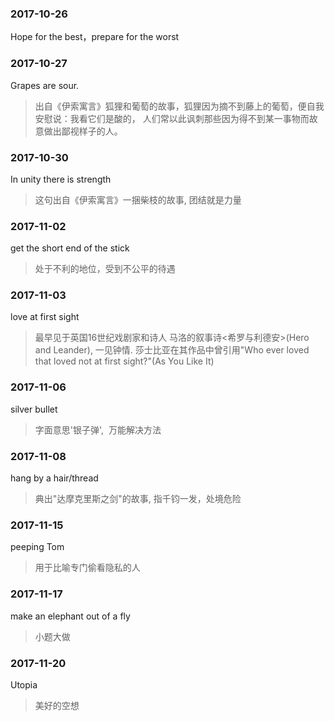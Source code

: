 
### 2017-10-26

Hope for the best，prepare for the worst

### 2017-10-27

Grapes are sour. 
> 出自《伊索寓言》狐狸和葡萄的故事，狐狸因为摘不到藤上的葡萄，便自我安慰说：我看它们是酸的， 人们常以此讽刺那些因为得不到某一事物而故意做出鄙视样子的人。

### 2017-10-30

In unity there is strength  
> 这句出自《伊索寓言》一捆柴枝的故事, 团结就是力量

### 2017-11-02

get the short end of the stick
> 处于不利的地位，受到不公平的待遇

### 2017-11-03
love at first sight
> 最早见于英国16世纪戏剧家和诗人 马洛的叙事诗<希罗与利德安>(Hero and Leander), 一见钟情. 莎士比亚在其作品中曾引用"Who ever loved that loved not at first sight?"(As You Like It)

### 2017-11-06
silver bullet
> 字面意思'银子弹',  万能解决方法

### 2017-11-08
hang by a hair/thread 
> 典出"达摩克里斯之剑"的故事, 指千钧一发，处境危险

### 2017-11-15
peeping Tom
> 用于比喻专门偷看隐私的人

### 2017-11-17
make an elephant out of a fly
> 小题大做

### 2017-11-20
Utopia
> 美好的空想
